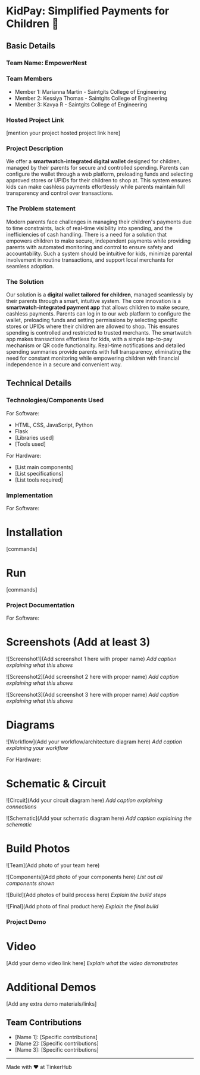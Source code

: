 # KidPay: Simplified Payments for Children 🎯


## Basic Details
### Team Name: EmpowerNest


### Team Members
- Member 1: Marianna Martin - Saintgits College of Engineering
- Member 2: Kessiya Thomas - Saintgits College of Engineering
- Member 3: Kavya R - Saintgits College of Engineering

### Hosted Project Link
[mention your project hosted project link here]

### Project Description
We offer a **smartwatch-integrated digital wallet** designed for children, managed by their parents for secure and controlled spending. Parents can configure the wallet through a web platform, preloading funds and selecting approved stores or UPIDs for their children to shop at. This system ensures kids can make cashless payments effortlessly while parents maintain full transparency and control over transactions.

### The Problem statement
Modern parents face challenges in managing their children's payments due to time constraints, lack of real-time visibility into spending, and the inefficiencies of cash handling. There is a need for a solution that empowers children to make secure, independent payments while providing parents with automated monitoring and control to ensure safety and accountability. Such a system should be intuitive for kids, minimize parental involvement in routine transactions, and support local merchants for seamless adoption.

### The Solution
Our solution is a **digital wallet tailored for children**, managed seamlessly by their parents through a smart, intuitive system. The core innovation is a **smartwatch-integrated payment app** that allows children to make secure, cashless payments. Parents can log in to our web platform to configure the wallet, preloading funds and setting permissions by selecting specific stores or UPIDs where their children are allowed to shop. This ensures spending is controlled and restricted to trusted merchants. The smartwatch app makes transactions effortless for kids, with a simple tap-to-pay mechanism or QR code functionality. Real-time notifications and detailed spending summaries provide parents with full transparency, eliminating the need for constant monitoring while empowering children with financial independence in a secure and convenient way.

## Technical Details
### Technologies/Components Used
For Software:
- HTML, CSS, JavaScript, Python
- Flask
- [Libraries used]
- [Tools used]

For Hardware:
- [List main components]
- [List specifications]
- [List tools required]

### Implementation
For Software:
# Installation
[commands]

# Run
[commands]

### Project Documentation
For Software:

# Screenshots (Add at least 3)
![Screenshot1](Add screenshot 1 here with proper name)
*Add caption explaining what this shows*

![Screenshot2](Add screenshot 2 here with proper name)
*Add caption explaining what this shows*

![Screenshot3](Add screenshot 3 here with proper name)
*Add caption explaining what this shows*

# Diagrams
![Workflow](Add your workflow/architecture diagram here)
*Add caption explaining your workflow*

For Hardware:

# Schematic & Circuit
![Circuit](Add your circuit diagram here)
*Add caption explaining connections*

![Schematic](Add your schematic diagram here)
*Add caption explaining the schematic*

# Build Photos
![Team](Add photo of your team here)


![Components](Add photo of your components here)
*List out all components shown*

![Build](Add photos of build process here)
*Explain the build steps*

![Final](Add photo of final product here)
*Explain the final build*

### Project Demo
# Video
[Add your demo video link here]
*Explain what the video demonstrates*

# Additional Demos
[Add any extra demo materials/links]

## Team Contributions
- [Name 1]: [Specific contributions]
- [Name 2]: [Specific contributions]
- [Name 3]: [Specific contributions]

---
Made with ❤️ at TinkerHub
